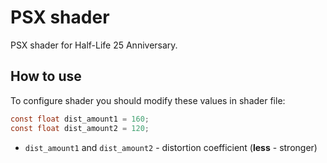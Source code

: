 # PSX shader
PSX shader for Half-Life 25 Anniversary.

## How to use
To configure shader you should modify these values in shader file:
``` glsl
const float dist_amount1 = 160;
const float dist_amount2 = 120;
```

* ```dist_amount1``` and ```dist_amount2``` - distortion coefficient (**less** - stronger)
